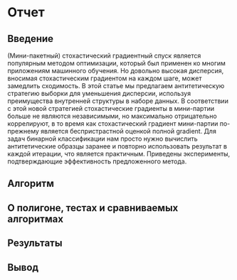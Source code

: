 # Отчет #

## Введение ##
(Мини-пакетный) стохастический градиентный спуск является популярным методом оптимизации, который был применен ко многим приложениям машинного обучения. Но довольно
высокая дисперсия, вносимая стохастическим градиентом на каждом шаге, может замедлить сходимость. В этой статье мы предлагаем антитетическую стратегию выборки для уменьшения дисперсии, используя преимущества внутренней структуры в наборе данных. В соответствии с этой новой стратегией стохастические градиенты в мини-партии больше не являются независимыми, но максимально отрицательно коррелируют, в то время как стохастический градиент мини-партии по-прежнему является беспристрастной оценкой полной gradient. Для задач бинарной классификации нам  просто нужно вычислить антитетические образцы заранее и повторно использовать результат в каждой итерации, что является практичным. Приведены эксперименты, подтверждающие эффективность предложенного метода.

## Алгоритм ##

## О полигоне, тестах и сравниваемых алгоритмах ##
  
## Результаты ##

## Вывод ##
